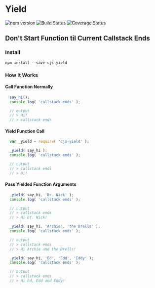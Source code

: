 Yield
===
[![npm version](https://badge.fury.io/js/cjs-yield.svg)](https://badge.fury.io/js/cjs-yield) [![Build Status](https://travis-ci.org/Akamaozu/cjs-yield.svg?branch=master)](https://travis-ci.org/Akamaozu/cjs-yield) [![Coverage Status](https://coveralls.io/repos/github/Akamaozu/cjs-yield/badge.svg?branch=master)](https://coveralls.io/github/Akamaozu/cjs-yield?branch=master)

Don't Start Function til Current Callstack Ends
---

### Install

```
npm install --save cjs-yield
```

### How It Works

#### Call Function Normally

```js
  say_hi();
  console.log( 'callstack ends' );

  // output
  // > Hi!
  // > callstack ends
```

#### Yield Function Call

```js
  var _yield = require( 'cjs-yield' );

  _yield( say_hi );
  console.log( 'callstack ends' );

  // output
  // > callstack ends
  // > Hi!
```

#### Pass Yielded Function Arguments

```js
  _yield( say_hi, 'Dr. Nick' );
  console.log( 'callstack ends' );

  // output
  // > callstack ends
  // > Hi Dr. Nick!
```

```js
  _yield( say_hi, 'Archie', 'the Drells' );
  console.log( 'callstack ends' );

  // output
  // > callstack ends
  // > Hi Archie and the Drells!
```

```js
  _yield( say_hi, 'Ed', 'Edd', 'Eddy' );
  console.log( 'callstack ends' );

  // output
  // > callstack ends
  // > Hi Ed, Edd and Eddy!
```